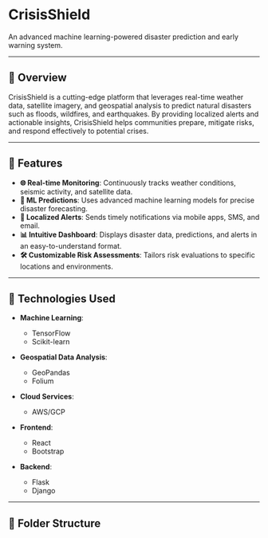 # **CrisisShield**  
An advanced machine learning-powered disaster prediction and early warning system.

---

## 🌟 **Overview**  
CrisisShield is a cutting-edge platform that leverages real-time weather data, satellite imagery, and geospatial analysis to predict natural disasters such as floods, wildfires, and earthquakes. By providing localized alerts and actionable insights, CrisisShield helps communities prepare, mitigate risks, and respond effectively to potential crises.

---

## 🚀 **Features**  
- **🌐 Real-time Monitoring**: Continuously tracks weather conditions, seismic activity, and satellite data.  
- **🤖 ML Predictions**: Uses advanced machine learning models for precise disaster forecasting.  
- **📱 Localized Alerts**: Sends timely notifications via mobile apps, SMS, and email.  
- **📊 Intuitive Dashboard**: Displays disaster data, predictions, and alerts in an easy-to-understand format.  
- **🛠️ Customizable Risk Assessments**: Tailors risk evaluations to specific locations and environments.  

---

## 🔧 **Technologies Used**  
- **Machine Learning**:  
  - TensorFlow  
  - Scikit-learn  

- **Geospatial Data Analysis**:  
  - GeoPandas  
  - Folium  

- **Cloud Services**:  
  - AWS/GCP  

- **Frontend**:  
  - React  
  - Bootstrap  

- **Backend**:  
  - Flask  
  - Django  

---

## 📂 **Folder Structure**  
